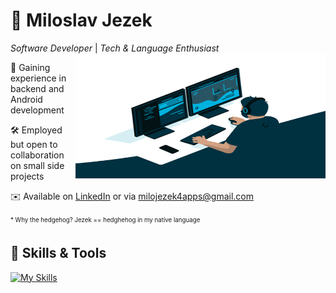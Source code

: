 # 🦔 Miloslav Jezek
_Software Developer_ | _Tech & Language Enthusiast_
<img align="right" width="400" height="200" src="dev_gif.gif">


🌱 Gaining experience in backend and Android development

🛠️ Employed but open to collaboration on small side projects

✉️ Available on [LinkedIn](https://www.linkedin.com/in/miloslav-jezek/) or via milojezek4apps@gmail.com

<sub><sup>* Why the hedgehog? Jezek == hedghehog in my native language</sup></sub>

## 🔨 Skills & Tools

[![My Skills](https://skillicons.dev/icons?i=java,kotlin,spring,maven,postgres,git,github,idea,androidstudio,vscode&theme=light&perline=7)](https://skillicons.dev)

<!---
milojezek/milojezek is a ✨ special ✨ repository because its `README.md` (this file) appears on your GitHub profile.
You can click the Preview link to take a look at your changes.
--->

